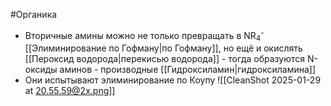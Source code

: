 #Органика 
- Вторичные амины можно не только превращать в NR<sub>4</sub><sup>-</sup> [[Элиминирование по Гофману|по Гофману]], но ещё и окислять [[Пероксид водорода|перекисью водорода]] - тогда образуются N-оксиды аминов - производные [[Гидроксиламин|гидроксиламина]]
- Они испытывают элиминирование по Коупу 
![[CleanShot 2025-01-29 at 20.55.59@2x.png]]
